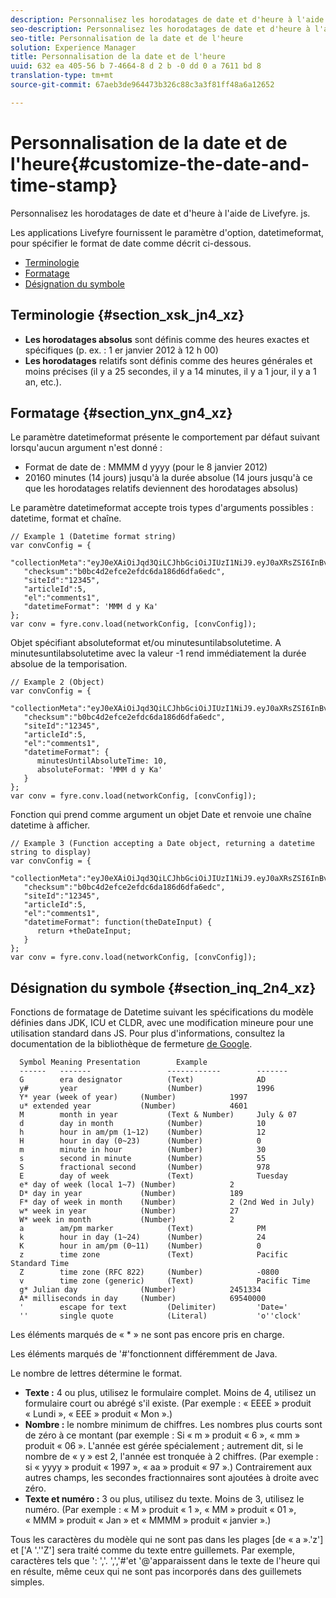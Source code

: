 ```yaml
---
description: Personnalisez les horodatages de date et d'heure à l'aide de Livefyre. js.
seo-description: Personnalisez les horodatages de date et d'heure à l'aide de Livefyre. js.
seo-title: Personnalisation de la date et de l'heure
solution: Experience Manager
title: Personnalisation de la date et de l'heure
uuid: 632 ea 405-56 b 7-4664-8 d 2 b -0 dd 0 a 7611 bd 8
translation-type: tm+mt
source-git-commit: 67aeb3de964473b326c88c3a3f81ff48a6a12652

---
```



# Personnalisation de la date et de l&#39;heure{#customize-the-date-and-time-stamp}

Personnalisez les horodatages de date et d&#39;heure à l&#39;aide de Livefyre. js.

Les applications Livefyre fournissent le paramètre d&#39;option, datetimeformat, pour spécifier le format de date comme décrit ci-dessous.

* [Terminologie](#c_date_time_stamp/section_xsk_jn4_xz)
* [Formatage](#c_date_time_stamp/section_ynx_gn4_xz)
* [Désignation du symbole](#c_date_time_stamp/section_inq_2n4_xz)

## Terminologie {#section_xsk_jn4_xz}

* **Les horodatages absolus** sont définis comme des heures exactes et spécifiques (p. ex. : 1 er janvier 2012 à 12 h 00)
* **Les horodatages** relatifs sont définis comme des heures générales et moins précises (il y a 25 secondes, il y a 14 minutes, il y a 1 jour, il y a 1 an, etc.).

## Formatage {#section_ynx_gn4_xz}

Le paramètre datetimeformat présente le comportement par défaut suivant lorsqu&#39;aucun argument n&#39;est donné :

* Format de date de : MMMM d yyyy (pour le 8 janvier 2012)
* 20160 minutes (14 jours) jusqu&#39;à la durée absolue (14 jours jusqu&#39;à ce que les horodatages relatifs deviennent des horodatages absolus)

Le paramètre datetimeformat accepte trois types d&#39;arguments possibles : datetime, format et chaîne.

```
// Example 1 (Datetime format string)  
var convConfig = { 
   "collectionMeta":"eyJ0eXAiOiJqd3QiLCJhbGciOiJIUzI1NiJ9.eyJ0aXRsZSI6InBvc3QgMiIsInVybCI6Imh0dHA6XC9cL29yYW5nZXNhcmVncmVhdC5jb21cL3VzZWExcDcwXzEyXC8_cD01IiwidGFncyI6IiIsImNoZWNrc3VtIjoiYjBiYzRkMmVmY2UyZWZkYzZkYTE4NmQ2ZGZhNmVkYzAiLCJhcnRpY2xlSWQiOjV9.XZJTJgwpiFZCQ6dv8vvl91sMbFSJndzZPTHhmtOaImo", 
   "checksum":"b0bc4d2efce2efdc6da186d6dfa6edc", 
   "siteId":"12345", 
   "articleId":5, 
   "el":"comments1", 
   "datetimeFormat": 'MMM d y Ka' 
}; 
var conv = fyre.conv.load(networkConfig, [convConfig]);
```

Objet spécifiant absoluteformat et/ou minutesuntilabsolutetime. A minutesuntilabsolutetime avec la valeur -1 rend immédiatement la durée absolue de la temporisation.

```
// Example 2 (Object)  
var convConfig = { 
   "collectionMeta":"eyJ0eXAiOiJqd3QiLCJhbGciOiJIUzI1NiJ9.eyJ0aXRsZSI6InBvc3QgMiIsInVybCI6Imh0dHA6XC9cL29yYW5nZXNhcmVncmVhdC5jb21cL3VzZWExcDcwXzEyXC8_cD01IiwidGFncyI6IiIsImNoZWNrc3VtIjoiYjBiYzRkMmVmY2UyZWZkYzZkYTE4NmQ2ZGZhNmVkYzAiLCJhcnRpY2xlSWQiOjV9.XZJTJgwpiFZCQ6dv8vvl91sMbFSJndzZPTHhmtOaImo", 
   "checksum":"b0bc4d2efce2efdc6da186d6dfa6edc", 
   "siteId":"12345", 
   "articleId":5, 
   "el":"comments1", 
   "datetimeFormat": { 
      minutesUntilAbsoluteTime: 10, 
      absoluteFormat: 'MMM d y Ka' 
   } 
};  
var conv = fyre.conv.load(networkConfig, [convConfig]);
```

Fonction qui prend comme argument un objet Date et renvoie une chaîne datetime à afficher.

```
// Example 3 (Function accepting a Date object, returning a datetime string to display) 
var convConfig = { 
   "collectionMeta":"eyJ0eXAiOiJqd3QiLCJhbGciOiJIUzI1NiJ9.eyJ0aXRsZSI6InBvc3QgMiIsInVybCI6Imh0dHA6XC9cL29yYW5nZXNhcmVncmVhdC5jb21cL3VzZWExcDcwXzEyXC8_cD01IiwidGFncyI6IiIsImNoZWNrc3VtIjoiYjBiYzRkMmVmY2UyZWZkYzZkYTE4NmQ2ZGZhNmVkYzAiLCJhcnRpY2xlSWQiOjV9.XZJTJgwpiFZCQ6dv8vvl91sMbFSJndzZPTHhmtOaImo", 
   "checksum":"b0bc4d2efce2efdc6da186d6dfa6edc", 
   "siteId":"12345", 
   "articleId":5, 
   "el":"comments1", 
   "datetimeFormat": function(theDateInput) { 
      return +theDateInput; 
   } 
};  
var conv = fyre.conv.load(networkConfig, [convConfig]);
```

## Désignation du symbole {#section_inq_2n4_xz}

Fonctions de formatage de Datetime suivant les spécifications du modèle définies dans JDK, ICU et CLDR, avec une modification mineure pour une utilisation standard dans JS. Pour plus d&#39;informations, consultez la documentation de la bibliothèque de fermeture [de Google](https://developers.google.com/closure/library/docs/overview).

```
  Symbol Meaning Presentation        Example 
  ------   -------                 ------------        ------- 
  G        era designator          (Text)              AD 
  y#       year                    (Number)            1996 
  Y* year (week of year)     (Number)            1997 
  u* extended year           (Number)            4601 
  M        month in year           (Text & Number)     July & 07 
  d        day in month            (Number)            10 
  h        hour in am/pm (1~12)    (Number)            12 
  H        hour in day (0~23)      (Number)            0 
  m        minute in hour          (Number)            30 
  s        second in minute        (Number)            55 
  S        fractional second       (Number)            978 
  E        day of week             (Text)              Tuesday 
  e* day of week (local 1~7) (Number)            2 
  D* day in year             (Number)            189 
  F* day of week in month    (Number)            2 (2nd Wed in July) 
  w* week in year            (Number)            27 
  W* week in month           (Number)            2 
  a        am/pm marker            (Text)              PM 
  k        hour in day (1~24)      (Number)            24 
  K        hour in am/pm (0~11)    (Number)            0 
  z        time zone               (Text)              Pacific Standard Time 
  Z        time zone (RFC 822)     (Number)            -0800 
  v        time zone (generic)     (Text)              Pacific Time 
  g* Julian day              (Number)            2451334 
  A* milliseconds in day     (Number)            69540000 
  '        escape for text         (Delimiter)         'Date=' 
  ''       single quote            (Literal)           'o''clock'
```

Les éléments marqués de « * » ne sont pas encore pris en charge.

Les éléments marqués de &#39;#&#39;fonctionnent différemment de Java.

Le nombre de lettres détermine le format.

* **Texte :** 4 ou plus, utilisez le formulaire complet. Moins de 4, utilisez un formulaire court ou abrégé s&#39;il existe. (Par exemple : « EEEE » produit « Lundi », « EEE » produit « Mon ».)
* **Nombre :** le nombre minimum de chiffres. Les nombres plus courts sont de zéro à ce montant (par exemple : Si « m » produit « 6 », « mm » produit « 06 ». L&#39;année est gérée spécialement ; autrement dit, si le nombre de « y » est 2, l&#39;année est tronquée à 2 chiffres. (Par exemple : si « yyyy » produit « 1997 », « aa » produit « 97 ».) Contrairement aux autres champs, les secondes fractionnaires sont ajoutées à droite avec zéro.
* **Texte et numéro :** 3 ou plus, utilisez du texte. Moins de 3, utilisez le numéro. (Par exemple : « M » produit « 1 », « MM » produit « 01 », « MMM » produit « Jan » et « MMMM » produit « janvier ».)

Tous les caractères du modèle qui ne sont pas dans les plages [de « a ».&#39;z&#39;] et [&#39;A &#39;.&#39;&#39;Z&#39;] sera traité comme du texte entre guillemets. Par exemple, caractères tels que &#39;: &#39;,&#39;. &#39;,&#39;,&#39;#&#39;et &#39;@&#39;apparaissent dans le texte de l&#39;heure qui en résulte, même ceux qui ne sont pas incorporés dans des guillemets simples.
